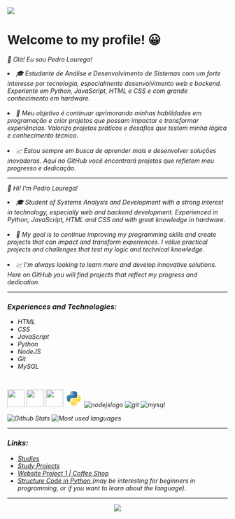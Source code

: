 
<img width="980"  src="https://media.licdn.com/dms/image/C4D12AQF1hJoh1-sK3Q/article-cover_image-shrink_600_2000/0/1520105053710?e=2147483647&v=beta&t=GQdeMSaDb8t4_zVtVBBKpr8adoHnGL6srgsKd-utgJg">

# Welcome to my profile! 😀



<em>👋 Olá! Eu sou Pedro Lourega!<br>

<li>🎓 Estudante de Análise e Desenvolvimento de Sistemas com um forte interesse por tecnologia, especialmente desenvolvimento web e backend. Experiente em Python, JavaScript, HTML e CSS e com grande conhecimento em hardware.</li><br>

<li>🚀 Meu objetivo é continuar aprimorando minhas habilidades em programação e criar projetos que possam impactar e transformar experiências. Valorizo projetos práticos e desafios que testem minha lógica e conhecimento técnico.</li><br>

<li>📈 Estou sempre em busca de aprender mais e desenvolver soluções inovadoras. Aqui no GitHub você encontrará projetos que refletem meu progresso e dedicação.</li> <em>
 
<hr>

<em>👋 Hi! I'm Pedro Lourega!<br>

<li>🎓 Student of Systems Analysis and Development with a strong interest in technology, especially web and backend development. Experienced in Python, JavaScript, HTML and CSS and with great knowledge in hardware.</li><br>

<li>🚀 My goal is to continue improving my programming skills and create projects that can impact and transform experiences. I value practical projects and challenges that test my logic and technical knowledge.</li><br>

<li>📈 I'm always looking to learn more and develop innovative solutions. Here on GitHub you will find projects that reflect my progress and dedication.</li> <em>


<hr>

### Experiences and Technologies:<br>

* HTML
* CSS
* JavaScript
* Python
* NodeJS
* Git
* MySQL

<br>

<img src="https://cdn.jsdelivr.net/gh/devicons/devicon/icons/html5/html5-plain.svg" width="40" height="40" />  <img src="https://cdn.jsdelivr.net/gh/devicons/devicon/icons/css3/css3-original.svg" width="40" height="40"/>  <img src="https://cdn.jsdelivr.net/gh/devicons/devicon/icons/javascript/javascript-original.svg" width="40" height="40" /> <img src="https://raw.githubusercontent.com/devicons/devicon/master/icons/python/python-original.svg" alt="python" width="40" height="40" />
<img src="https://cdn.jsdelivr.net/gh/devicons/devicon/icons/nodejs/nodejs-original.svg" height="40" alt="nodejslogo"  /> <img src="https://user-images.githubusercontent.com/25181517/192108372-f71d70ac-7ae6-4c0d-8395-51d8870c2ef0.png" width="40" height="40" alt="git"/> <img src="https://user-images.githubusercontent.com/25181517/183896128-ec99105a-ec1a-4d85-b08b-1aa1620b2046.png" height="50" alt="mysql" width="50">





 <img alt="Github Stats" height="200em" src="https://github-readme-stats.vercel.app/api?username=PedroLourega&show_icons=true&theme=github_dark"></img>
 <img alt="Most used languages" height="200em" src="https://github-readme-stats.vercel.app/api/top-langs/?username=PedroLourega&theme=github_dark"></img>



<hr>

### Links:<br>


* <a href="https://github.com/PedroLourega/studycodes1">Studies</a><br>
* <a href="https://github.com/PedroLourega/study_projects">Study Projects</a><br>
* <a href="https://github.com/PedroLourega/website_project1">Website Project 1 | Coffee Shop </a><br>
* <a href="https://github.com/PedroLourega/structure_code_python ">Structure Code in Python </a> (may be interesting for beginners in programming, or if you want to learn about the language).<br>

<hr>

<p align="center">
  <img height="250px" src="https://media1.tenor.com/m/JWJRjZFUa_cAAAAC/one-piece-anime.gif"></img><br>
</p>

